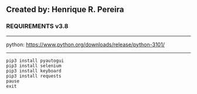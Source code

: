 ## Created by: Henrique R. Pereira

### REQUIREMENTS v3.8
<hr>

python: https://www.python.org/downloads/release/python-3101/

<hr>

```
pip3 install pyautogui
pip3 install selenium
pip3 install keyboard
pip3 install requests
pause
exit
```


